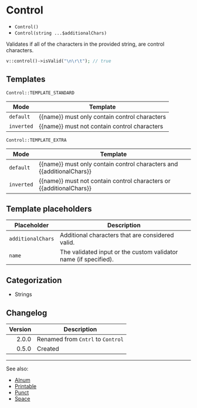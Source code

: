 # Control

- `Control()`
- `Control(string ...$additionalChars)`

Validates if all of the characters in the provided string, are control
characters.

```php
v::control()->isValid("\n\r\t"); // true
```

## Templates

`Control::TEMPLATE_STANDARD`

| Mode       | Template                                      |
|------------|-----------------------------------------------|
| `default`  | {{name}} must only contain control characters |
| `inverted` | {{name}} must not contain control characters  |

`Control::TEMPLATE_EXTRA`

| Mode       | Template                                                              |
|------------|-----------------------------------------------------------------------|
| `default`  | {{name}} must only contain control characters and {{additionalChars}} |
| `inverted` | {{name}} must not contain control characters or {{additionalChars}}   |

## Template placeholders

| Placeholder       | Description                                                      |
|-------------------|------------------------------------------------------------------|
| `additionalChars` | Additional characters that are considered valid.                 |
| `name`            | The validated input or the custom validator name (if specified). |

## Categorization

- Strings

## Changelog

| Version | Description                       |
|--------:|-----------------------------------|
|   2.0.0 | Renamed from `Cntrl` to `Control` |
|   0.5.0 | Created                           |

***
See also:

- [Alnum](Alnum.md)
- [Printable](Printable.md)
- [Punct](Punct.md)
- [Space](Space.md)
